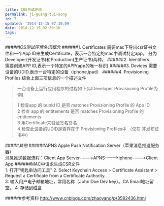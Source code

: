 ```yaml
---
title: IOS测试环境
permalink: ji-guang-tui-song
id: 7
updated: '2014-12-15 07:10:09'
date: 2014-12-15 02:39:10
tags:
---
```


    
#####_IOS测试环境名词概念_
######1. Certificates
	需要mac下导出csr证书文件和一个App ID来生成Certificate，表示一台特定的mac中调试特定app。
    分为Developer(开发证书)和Production(生产证书)两种。
######2. Identifiers	
	需要创建APP ID,表示一个特定的APP(app的唯一标识) 
######3. Devices
	需要设备的UDID,表示一台特定的设备（iphone,ipad）
######4. Provisioning Profiles
	综合上面三项信息的一个描述文件 
> 一台设备上运行应用程序的过程如下(以Developer Provisioning Profile为例):
 
> 1 检查app 的 bunld ID 是否 matches Provisioning Profile 的 App ID  
> 2 检查 app 的 entitements 是否 matches Provisioning Profile 的 entitements  
> 3 用Certificate来验证签名签名  
> 4 检查此设备的UDID是否存在于 Provisioning Profiles中 （仅在 非发布证书中）

#####_其他_
######APNS
	Apple Push Notification Server（苹果消息推送服务器）  
    消息推送数据流程：Client App Server---->APNS---->Iphone---->Client App
######MAC中请求生成CSR文件    
    1. 打开"钥匙串访问工具"
    2. Select Keychain Access > Certificate Assistant > Request a Certificate from a Certificate Authority.  
    3. 输入用户电子邮箱地址，常用名称（John Doe Dev key）。CA Email地址留空。
    4. 存储到磁盘


######参考资料
http://www.cnblogs.com/zhaoyang/p/3582436.html
    
    
     